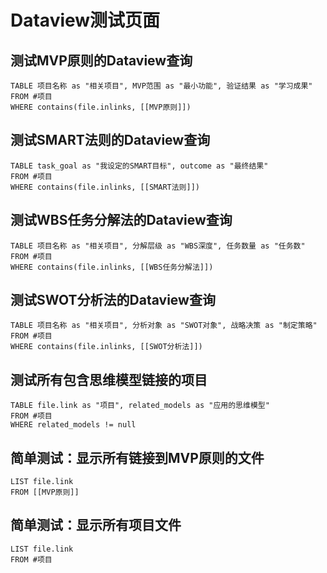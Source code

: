 # Dataview测试页面

## 测试MVP原则的Dataview查询

```dataview
TABLE 项目名称 as "相关项目", MVP范围 as "最小功能", 验证结果 as "学习成果"
FROM #项目 
WHERE contains(file.inlinks, [[MVP原则]])
```

## 测试SMART法则的Dataview查询

```dataview
TABLE task_goal as "我设定的SMART目标", outcome as "最终结果"
FROM #项目 
WHERE contains(file.inlinks, [[SMART法则]])
```

## 测试WBS任务分解法的Dataview查询

```dataview
TABLE 项目名称 as "相关项目", 分解层级 as "WBS深度", 任务数量 as "任务数"
FROM #项目 
WHERE contains(file.inlinks, [[WBS任务分解法]])
```

## 测试SWOT分析法的Dataview查询

```dataview
TABLE 项目名称 as "相关项目", 分析对象 as "SWOT对象", 战略决策 as "制定策略"
FROM #项目 
WHERE contains(file.inlinks, [[SWOT分析法]])
```

## 测试所有包含思维模型链接的项目

```dataview
TABLE file.link as "项目", related_models as "应用的思维模型"
FROM #项目
WHERE related_models != null
```

## 简单测试：显示所有链接到MVP原则的文件

```dataview
LIST file.link
FROM [[MVP原则]]
```

## 简单测试：显示所有项目文件

```dataview
LIST file.link
FROM #项目
```